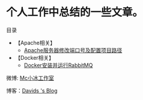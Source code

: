 # 个人工作中总结的一些文章。

目录

* 【Apache相关】
    * [Apache服务器修改端口号及配置项目路径](https://github.com/QQ986945193/david_blog_note/blob/master/Apache/%E3%80%90Apache%E3%80%91Apache%E6%9C%8D%E5%8A%A1%E5%99%A8%E4%BF%AE%E6%94%B9%E7%AB%AF%E5%8F%A3%E5%8F%B7%E5%8F%8A%E9%85%8D%E7%BD%AE%E9%A1%B9%E7%9B%AE%E8%B7%AF%E5%BE%84.md)
* 【Docker相关】
    * [Docker安装并运行RabbitMQ](https://github.com/QQ986945193/david_blog_note/blob/master/Docker/%E3%80%90Docker%E3%80%91Docker%E5%AE%89%E8%A3%85%E5%B9%B6%E8%BF%90%E8%A1%8CRabbitMQ.md)



微博: [Mc小冰工作室](http://weibo.com/mcxiaobing)

博客：[Davids 's Blog](http://mcxiaobing.gitee.io/blog)